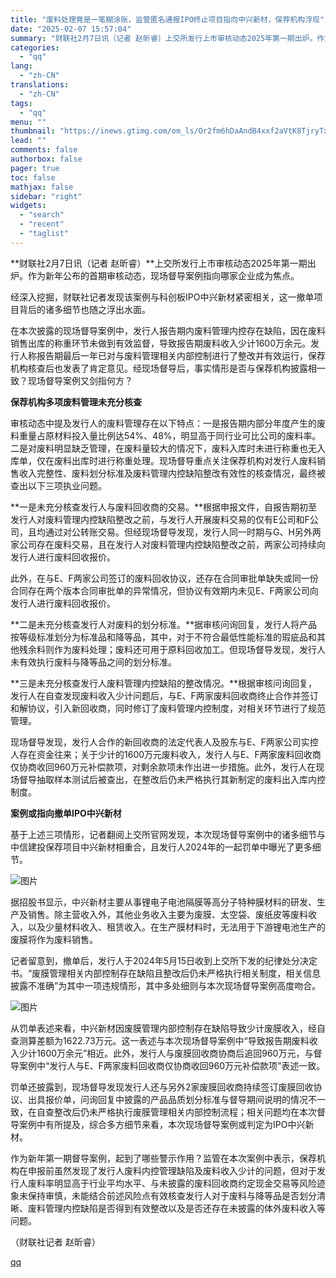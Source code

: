 ```yaml
---
title: "废料处理竟是一笔糊涂账，监管匿名通报IPO终止项目指向中兴新材，保荐机构浮现"
date: "2025-02-07 15:57:04"
summary: "财联社2月7日讯（记者 赵昕睿）上交所发行上市审核动态2025年第一期出炉。作为新年公布的首期审核动..."
categories:
  - "qq"
lang:
  - "zh-CN"
translations:
  - "zh-CN"
tags:
  - "qq"
menu: ""
thumbnail: "https://inews.gtimg.com/om_ls/Or2fm6hDaAndB4xxf2aVtK8TjryTxKZcys5UmcX5vCKQ0AA_640360/0"
lead: ""
comments: false
authorbox: false
pager: true
toc: false
mathjax: false
sidebar: "right"
widgets:
  - "search"
  - "recent"
  - "taglist"
---
```


**财联社2月7日讯（记者 赵昕睿）**上交所发行上市审核动态2025年第一期出炉。作为新年公布的首期审核动态，现场督导案例指向哪家企业成为焦点。

经深入挖掘，财联社记者发现该案例与科创板IPO中兴新材紧密相关，这一撤单项目背后的诸多细节也随之浮出水面。

在本次披露的现场督导案例中，发行人报告期内废料管理内控存在缺陷，因在废料销售出库的称重环节未做到有效监督，导致报告期废料收入少计1600万余元。发行人称报告期最后一年已对与废料管理相关内部控制进行了整改并有效运行，保荐机构核查后也发表了肯定意见。经现场督导后，事实情形是否与保荐机构披露相一致？现场督导案例又剑指何方？

**保荐机构多项废料管理未充分核查**

审核动态中提及发行人的废料管理存在以下特点：一是报告期内部分年度产生的废料重量占原材料投入量比例达54%、48%，明显高于同行业可比公司的废料率。二是对废料明显缺乏管理，在废料量较大的情况下，废料入库时未进行称重也无入库单，仅在废料出库时进行称重处理。现场督导重点关注保荐机构对发行人废料销售收入完整性、废料划分标准及废料管理内控缺陷整改有效性的核查情况，最终被查出以下三项执业问题。

**一是未充分核查发行人与废料回收商的交易。**根据申报文件，自报告期初至发行人对废料管理内控缺陷整改之前，与发行人开展废料交易的仅有E公司和F公司，且均通过对公转账交易。但经现场督导发现，发行人同一时期与G、H另外两家公司存在废料交易，且在发行人对废料管理内控缺陷整改之前，两家公司持续向发行人进行废料回收报价。

此外，在与E、F两家公司签订的废料回收协议，还存在合同审批单缺失或同一份合同存在两个版本合同审批单的异常情况，但协议有效期内未见E、F两家公司向发行人进行废料回收报价。

**二是未充分核查发行人对废料的划分标准。**据审核问询回复，发行人将产品按等级标准划分为标准品和降等品，其中，对于不符合最低性能标准的瑕疵品和其他残余料则作为废料处理；废料还可用于原料回收加工。但现场督导发现，发行人未有效执行废料与降等品之间的划分标准。

**三是未充分核查发行人废料管理内控缺陷的整改情况。**根据审核问询回复，发行人在自查发现废料收入少计问题后，与E、F两家废料回收商终止合作并签订和解协议，引入新回收商，同时修订了废料管理内控制度，对相关环节进行了规范管理。

现场督导发现，发行人合作的新回收商的法定代表人及股东与E、F两家公司实控人存在资金往来；关于少计的1600万元废料收入，发行人与E、F两家废料回收商仅协商收回960万元补偿款项，对剩余款项未作出进一步措施。此外，发行人在现场督导抽取样本测试后被查出，在整改后仍未严格执行其新制定的废料出入库内控制度。

**案例或指向撤单IPO中兴新材**

基于上述三项情形，记者翻阅上交所官网发现，本次现场督导案例中的诸多细节与中信建投保荐项目中兴新材相重合，且发行人2024年的一起罚单中曝光了更多细节。

![图片](https://inews.gtimg.com/om_bt/Ozek6yhzkoMMBELNp9ogNvphJLNbdWDEZsJp-Y5Iy6sn0AA/641)

据招股书显示，中兴新材主要从事锂电子电池隔膜等高分子特种膜材料的研发、生产及销售。除主营收入外，其他业务收入主要为废膜、太空袋、废纸皮等废料收入，以及少量材料收入、租赁收入。在生产膜材料时，无法用于下游锂电池生产的废膜将作为废料销售。

记者留意到，撤单后，发行人于2024年5月15日收到上交所下发的纪律处分决定书。“废膜管理相关内部控制存在缺陷且整改后仍未严格执行相关制度，相关信息披露不准确”为其中一项违规情形，其中多处细则与本次现场督导案例高度吻合。

![图片](https://inews.gtimg.com/om_bt/OI68nAf5Dod1PUzuX6KgjhpbqOTr4Rhcbp_dYMeRN9_fIAA/641)

从罚单表述来看，中兴新材因废膜管理内部控制存在缺陷导致少计废膜收入，经自查测算差额为1622.73万元。这一表述与本次现场督导案例中“导致报告期废料收入少计1600万余元”相近。此外，发行人与废膜回收商协商后追回960万元，与督导案例中“发行人与E、F两家废料回收商仅协商收回960万元补偿款项”表述一致。

罚单还披露到，现场督导发现发行人还与另外2家废膜回收商持续签订废膜回收协议、出具报价单，问询回复中披露的产品品质划分标准与督导期间说明的情况不一致，在自查整改后仍未严格执行废膜管理相关内部控制流程；相关问题均在本次督导案例中有所提及，综合多方细节来看，本次现场督导案例或判定为IPO中兴新材。

作为新年第一期督导案例，起到了哪些警示作用？监管在本次案例中表示，保荐机构在申报前虽然发现了发行人废料内控管理缺陷及废料收入少计的问题，但对于发行人废料率明显高于行业平均水平、与未披露的废料回收商约定现金交易等风险迹象未保持审慎，未能结合前述风险点有效核查发行人对于废料与降等品是否划分清晰、废料管理内控缺陷是否得到有效整改以及是否还存在未披露的体外废料收入等问题。

（财联社记者 赵昕睿）

[qq](https://new.qq.com/rain/a/20250207A05Q9000)
